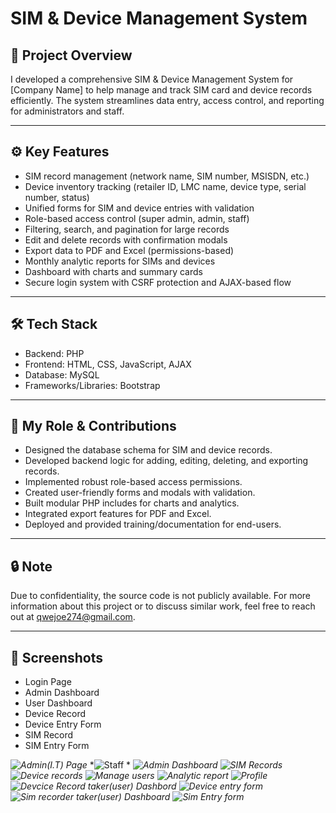 # SIM & Device Management System

## 📂 Project Overview

I developed a comprehensive SIM & Device Management System for \[Company Name] to help manage and track SIM card and device records efficiently. The system streamlines data entry, access control, and reporting for administrators and staff.

---

## ⚙️ Key Features

* SIM record management (network name, SIM number, MSISDN, etc.)
* Device inventory tracking (retailer ID, LMC name, device type, serial number, status)
* Unified forms for SIM and device entries with validation
* Role-based access control (super admin, admin, staff)
* Filtering, search, and pagination for large records
* Edit and delete records with confirmation modals
* Export data to PDF and Excel (permissions-based)
* Monthly analytic reports for SIMs and devices
* Dashboard with charts and summary cards
* Secure login system with CSRF protection and AJAX-based flow

---

## 🛠️ Tech Stack

* Backend: PHP
* Frontend: HTML, CSS, JavaScript, AJAX
* Database: MySQL
* Frameworks/Libraries: Bootstrap

---

## 📌 My Role & Contributions

* Designed the database schema for SIM and device records.
* Developed backend logic for adding, editing, deleting, and exporting records.
* Implemented robust role-based access permissions.
* Created user-friendly forms and modals with validation.
* Built modular PHP includes for charts and analytics.
* Integrated export features for PDF and Excel.
* Deployed and provided training/documentation for end-users.

---

## 🔒 Note

Due to confidentiality, the source code is not publicly available.
For more information about this project or to discuss similar work, feel free to reach out at [qwejoe274@gmail.com](mailto:qwejoe274@gmail.com).

---

## 📸 Screenshots

* Login Page
* Admin Dashboard
* User Dashboard
* Device Record
* Device Entry Form
* SIM Record
* SIM Entry Form

*![Admin(I.T) Page](image.png)*
*![Staff](image-1.png) *
*![Admin Dashboard](image-2.png)*
*![SIM Records](image-3.png)*
*![Device records](image-4.png)*
*![Manage users](image-5.png)*
*![Analytic report](image-6.png)*
*![Profile](image-7.png)*
*![Devcice Record taker(user) Dashbord](image-8.png)*
*![Device entry form](image-9.png)*
*![Sim recorder taker(user) Dashboard](image-10.png)*
*![Sim Entry form](image-11.png)*
